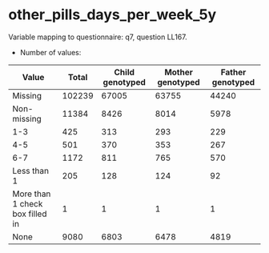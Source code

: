 # other_pills_days_per_week_5y
Variable mapping to questionnaire: q7, question LL167.
- Number of values:

| Value | Total | Child genotyped | Mother genotyped | Father genotyped |
| ----- | ----- | --------------- | ---------------- | ---------------- |
| Missing | 102239 | 67005 | 63755 | 44240 |
| Non-missing | 11384 | 8426 | 8014 | 5978 |
| 1-3 | 425 | 313 | 293 |229 |
| 4-5 | 501 | 370 | 353 |267 |
| 6-7 | 1172 | 811 | 765 |570 |
| Less than 1 | 205 | 128 | 124 |92 |
| More than 1 check box filled in | 1 | 1 | 1 |1 |
| None | 9080 | 6803 | 6478 |4819 |



